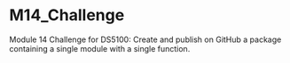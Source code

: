 # M14_Challenge
Module 14 Challenge for DS5100: Create and publish on GitHub a package containing a single module with a single function.
